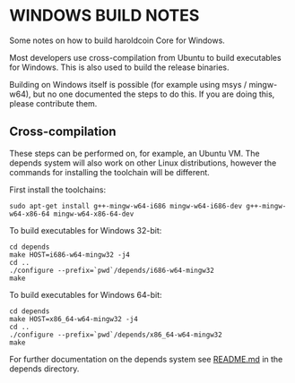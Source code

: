 WINDOWS BUILD NOTES
====================

Some notes on how to build haroldcoin Core for Windows.

Most developers use cross-compilation from Ubuntu to build executables for
Windows. This is also used to build the release binaries.

Building on Windows itself is possible (for example using msys / mingw-w64),
but no one documented the steps to do this. If you are doing this, please contribute them.

Cross-compilation
-------------------

These steps can be performed on, for example, an Ubuntu VM. The depends system
will also work on other Linux distributions, however the commands for
installing the toolchain will be different.

First install the toolchains:

    sudo apt-get install g++-mingw-w64-i686 mingw-w64-i686-dev g++-mingw-w64-x86-64 mingw-w64-x86-64-dev

To build executables for Windows 32-bit:

    cd depends
    make HOST=i686-w64-mingw32 -j4
    cd ..
    ./configure --prefix=`pwd`/depends/i686-w64-mingw32
    make

To build executables for Windows 64-bit:

    cd depends
    make HOST=x86_64-w64-mingw32 -j4
    cd ..
    ./configure --prefix=`pwd`/depends/x86_64-w64-mingw32
    make

For further documentation on the depends system see [README.md](../depends/README.md) in the depends directory.
